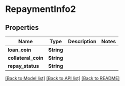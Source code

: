 # RepaymentInfo2

## Properties

Name | Type | Description | Notes
------------ | ------------- | ------------- | -------------
**loan_coin** | **String** |  | 
**collateral_coin** | **String** |  | 
**repay_status** | **String** |  | 

[[Back to Model list]](../README.md#documentation-for-models) [[Back to API list]](../README.md#documentation-for-api-endpoints) [[Back to README]](../README.md)


